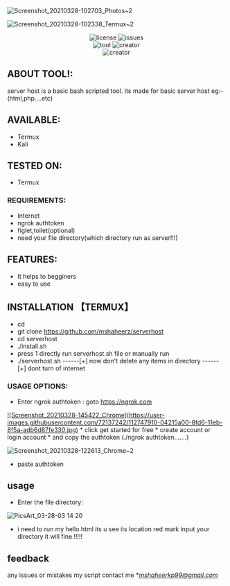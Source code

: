 


![Screenshot_20210328-102703_Photos~2](https://user-images.githubusercontent.com/72137242/112742909-6cf5db80-8fb0-11eb-96c1-a48412908bb2.jpg)

           


![Screenshot_20210328-102338_Termux~2](https://user-images.githubusercontent.com/72137242/112742925-85fe8c80-8fb0-11eb-8959-099e573dd711.jpg)
<p align="center">
<img title="license" src="https://img.shields.io/github/license/mshaheerz/serverhost">
<img title="issues" src="https://img.shields.io/github/issues/mshaheerz/serverhost">          
           
<br>
<img title="tool" src="https://img.shields.io/static/v1?label=TOOL&message=SERVERHOST&color=green">
<img title="creator" src="https://img.shields.io/static/v1?label=created%20by&message=shaheerez&color=blue">
<br>
<img title="creator" src="https://img.shields.io/static/v1?label=as%20a&message=malayali&color=yellow">

## ABOUT TOOL!:
server host is a basic bash scripted tool. its made for basic server host eg:- (html,php....etc)
## AVAILABLE:
* Termux
* Kali
## TESTED ON:
* Termux

### REQUIREMENTS:
* Internet
* ngrok authtoken
* figlet,toilet(optional)
* need your file directory(which directory run as server!!!)
## FEATURES:
* It helps to begginers
* easy to use
## INSTALLATION 【TERMUX】
* cd
* git clone https://github.com/mshaheerz/serverhost
* cd serverhost
* ./install.sh
* press 1 directly run serverhost.sh file or manually run
* ./serverhost.sh
------[+] now don't delete any items in directory
------[+] dont turn of internet
### USAGE OPTIONS:
* Enter ngrok authtoken :
goto https://ngrok.com 

<a href="https://ngrok.com">
![Screenshot_20210328-145422_Chrome](https://user-images.githubusercontent.com/72137242/112747910-04215a00-8fd6-11eb-8f5a-adb6d87fe330.jpg)</a>
* click get started for free
* create account or login account
* and copy the authtoken (./ngrok authtoken.......)

![Screenshot_20210328-122613_Chrome~2](https://user-images.githubusercontent.com/72137242/112748005-b22d0400-8fd6-11eb-910d-109d303ca063.jpg)
* paste authtoken 
## usage
* Enter the file directory:

![PicsArt_03-28-03 14 20](https://user-images.githubusercontent.com/72137242/112748301-72671c00-8fd8-11eb-8020-78dff1020e85.jpg)

* i need to run my hello.html its u see its location red mark input your directory it will fine !!!!!

## feedback
any issues or mistakes my script contact me
 **mshaheerkp99@gmail.com*






